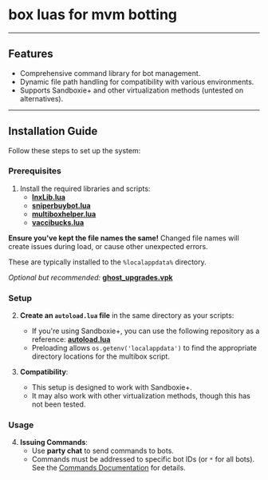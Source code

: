 # box luas for mvm botting
---

## Features
- Comprehensive command library for bot management.
- Dynamic file path handling for compatibility with various environments.
- Supports Sandboxie+ and other virtualization methods (untested on alternatives).

---

## Installation Guide

Follow these steps to set up the system:

### Prerequisites
1. Install the required libraries and scripts:
   - [**lnxLib.lua**](https://github.com/lnx00/Lmaobox-Library)
   - [**sniperbuybot.lua**](lua/mboxsetup/sniperbuybot.lua)
   - [**multiboxhelper.lua**](lua/mboxsetup/multiboxhelper.lua)
   - [**vaccibucks.lua**](lua/mboxsetup/vaccibucks.lua)

  **Ensure you've kept the file names the same!**
  Changed file names will create issues during load, or cause other unexpected errors.
  
  These are typically installed to the `%localappdata%` directory.

  *Optional but recommended:* [**ghost_upgrades.vpk**](ghost_upgrades.vpk)


### Setup
2. **Create an `autoload.lua` file** in the same directory as your scripts:
   - If you're using Sandboxie+, you can use the following repository as a reference:
     [**autoload.lua**](lua/mboxsetup/autoload.lua)
   - Preloading allows `os.getenv('localappdata')` to find the appropriate directory locations for the multibox script.

3. **Compatibility**:
   - This setup is designed to work with Sandboxie+.
   - It may also work with other virtualization methods, though this has not been tested.

### Usage
4. **Issuing Commands**:
   - Use **party chat** to send commands to bots.
   - Commands must be addressed to specific bot IDs (or `*` for all bots). See the [Commands Documentation](https://github.com/KyleIsDork/box-luas/wiki/Command-directory) for details.
